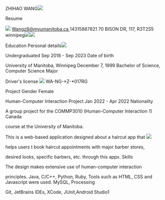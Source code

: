 ZHIHAO WANG![](001.png)

Resume

![](002.png) [Wangz8@myumanitoba.ca ](mailto:Wangz8@myumanitoba.ca)14315887821 70 BISON DR, 117, R3T2S5 winnipeg![](003.png)![](004.png)

Education Personal details![](005.png)

Undergraduated Sep 2018 - Sep 2023 Date of birth

University of Manitoba, Winnipeg December 7, 1999 Bachelor of Science, Computer Science Major

Driver's license ![](006.png) WA-NG-\*Z-\*017RG

Project Gender Female

Human-Computer Interaction Project Jan 2022 - Apr 2022 Nationality

A group project for the COMMP3010 (Human-Computer Interaction 1)  Canada

course at the University of Manitoba.

This is a web-based application designed about a haircut app that  ![](007.png)

helps users t book haircut appointments with major barber stores,  

desired looks, specific barbers, etc. through this appx. Skills

The design makes extensive use of human-computer interaction  

principles. Java, C/C++, Python, Ruby, Tools such as HTML, CSS and Javascript were used. MySQL,  Processing

Git, JetBrains IDEs, XCode, JUnit,Android Studio1
